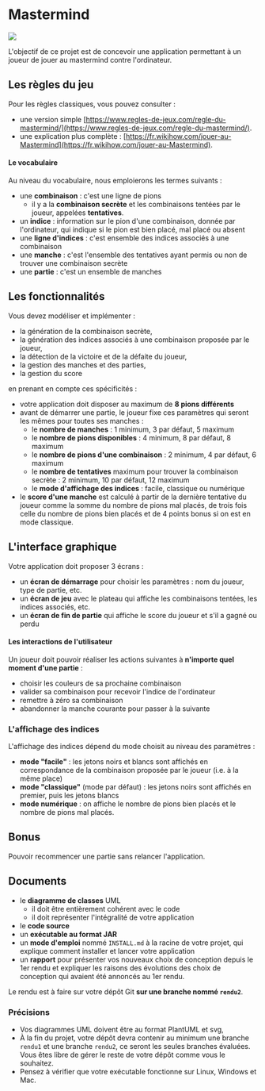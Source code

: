 Mastermind
==========

![](mastermind.jpg)

L'objectif de ce projet est de concevoir une application permettant à un joueur de jouer au mastermind contre l'ordinateur.


Les règles du jeu
-----------------

Pour les règles classiques, vous pouvez consulter :

- une version simple [https://www.regles-de-jeux.com/regle-du-mastermind/](https://www.regles-de-jeux.com/regle-du-mastermind/).
- une explication plus complète : [https://fr.wikihow.com/jouer-au-Mastermind](https://fr.wikihow.com/jouer-au-Mastermind).


#### Le vocabulaire

Au niveau du vocabulaire, nous emploierons les termes suivants :

- une **combinaison** : c'est une ligne de pions
  - il y a la **combinaison secrète** et les combinaisons tentées par le joueur, appelées **tentatives**.
- un **indice** : information sur le pion d'une combinaison, donnée par l'ordinateur, qui indique si le pion est bien placé, mal placé ou absent
- une **ligne d'indices** : c'est ensemble des indices associés à une combinaison
- une **manche** : c'est l'ensemble des tentatives ayant permis ou non de trouver une combinaison secrète
- une **partie** : c'est un ensemble de manches


Les fonctionnalités
-------------------

Vous devez modéliser et implémenter :

- la génération de la combinaison secrète,
- la génération des indices associés à une combinaison proposée par le joueur,
- la détection de la victoire et de la défaite du joueur,
- la gestion des manches et des parties,
- la gestion du score

en prenant en compte ces spécificités :

- votre application doit disposer au maximum de **8 pions différents**
- avant de démarrer une partie, le joueur fixe ces paramètres qui seront les mêmes pour toutes ses manches :
  - le **nombre de manches** : 1 minimum, 3 par défaut, 5 maximum
  - le **nombre de pions disponibles** : 4 minimum, 8 par défaut, 8 maximum
  - le **nombre de pions d'une combinaison** : 2 minimum, 4 par défaut, 6 maximum
  - le **nombre de tentatives** maximum pour trouver la combinaison secrète : 2 minimum, 10 par défaut, 12 maximum
  - le **mode d'affichage des indices** : facile, classique ou numérique
- le **score d'une manche** est calculé à partir de la dernière tentative du joueur comme la somme du nombre de pions mal placés, de trois fois celle du nombre de pions bien placés et de 4 points bonus si on est en mode classique.

L'interface graphique
---------------------

Votre application doit proposer 3 écrans :

- un **écran de démarrage** pour choisir les paramètres : nom du joueur, type de partie, etc.
- un **écran de jeu** avec le plateau qui affiche les combinaisons tentées, les indices associés, etc.
- un **écran de fin de partie** qui affiche le score du joueur et s'il a gagné ou perdu

#### Les interactions de l'utilisateur

Un joueur doit pouvoir réaliser les actions suivantes à **n'importe quel moment d'une partie** :

- choisir les couleurs de sa prochaine combinaison
- valider sa combinaison pour recevoir l'indice de l'ordinateur
- remettre à zéro sa combinaison
- abandonner la manche courante pour passer à la suivante

### L'affichage des indices

L'affichage des indices dépend du mode choisit au niveau des paramètres :

- **mode "facile"** : les jetons noirs et blancs sont affichés en correspondance de la combinaison proposée par le joueur (i.e. à la même place)
- **mode "classique"** (mode par défaut) : les jetons noirs sont affichés en premier, puis les jetons blancs
- **mode numérique** : on affiche le nombre de pions bien placés et le nombre de pions mal placés.

Bonus
-----

Pouvoir recommencer une partie sans relancer l'application.

Documents
----------

- le **diagramme de classes** UML
	- il doit être entièrement cohérent avec le code
	- il doit représenter l'intégralité de votre application
- le **code source**
- un **exécutable au format JAR**
- un **mode d'emploi** nommé `INSTALL.md` à la racine de votre projet, qui explique comment installer et lancer votre application
- un **rapport** pour présenter vos nouveaux choix de conception depuis le 1er rendu et expliquer les raisons des évolutions des choix de conception qui avaient été annoncés au 1er rendu.

Le rendu est à faire sur votre dépôt Git **sur une branche nommé `rendu2`**.

### Précisions

- Vos diagrammes UML doivent être au format PlantUML et svg,
- À la fin du projet, votre dépôt devra contenir au minimum une branche `rendu1` et une branche `rendu2`, ce seront les seules branches évaluées. Vous êtes libre de gérer le reste de votre dépôt comme vous le souhaitez.
- Pensez à vérifier que votre exécutable fonctionne sur Linux, Windows et Mac.
